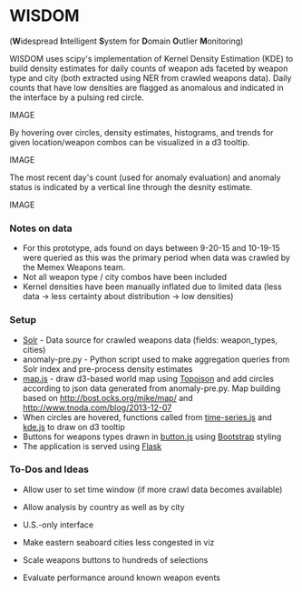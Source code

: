# WISDOM
(**W**idespread **I**ntelligent **S**ystem for **D**omain **O**utlier **M**onitoring)

WISDOM uses scipy's implementation of Kernel Density Estimation (KDE) to build density estimates for daily counts of weapon ads faceted by weapon type and city (both extracted using NER from crawled weapons data). Daily counts that have low densities are flagged as anomalous and indicated in the interface by a pulsing red circle. 

IMAGE

By hovering over circles, density estimates, histograms, and trends for given location/weapon combos can be visualized in a d3 tooltip. 

IMAGE

The most recent day's count (used for anomaly evaluation) and anomaly status is indicated by a vertical line through the desnity estimate. 

IMAGE

### Notes on data
- For this prototype, ads found on days between 9-20-15 and 10-19-15 were queried as this was the primary period when data was crawled by the Memex Weapons team.
- Not all weapon type / city combos have been included
- Kernel densities have been manually inflated due to limited data (less data -> less certainty about distribution -> low densities)

### Setup
* [Solr] - Data source for crawled weapons data (fields: weapon_types, cities)
* anomaly-pre.py - Python script used to make aggregation queries from Solr index and pre-process density estimates 
* [map.js] - draw d3-based world map using [Topojson] and add circles according to json data generated from anomaly-pre.py. Map building based on http://bost.ocks.org/mike/map/ and  http://www.tnoda.com/blog/2013-12-07
* When circles are hovered, functions called from [time-series.js] and [kde.js] to draw on d3 tooltip
* Buttons for weapons types drawn in [button.js] using [Bootstrap] styling
* The application is served using [Flask]

### To-Dos and Ideas
- Allow user to set time window (if more crawl data becomes available)
- Allow analysis by country as well as by city
- U.S.-only interface
- Make eastern seaboard cities less congested in viz
- Scale weapons buttons to hundreds of selections
- Evaluate performance around known weapon events



   [Solr]: <http://imagecat.dyndns.org/solr/imagecatdev/>
   [map.js]: <http://imagecat.dyndns.org/solr/imagecatdev/>
   [anomaly-pre.py]: <http://imagecat.dyndns.org/solr/imagecatdev/>
   [Topojson]: <https://github.com/mbostock/topojson>
   [time-series.js]: <https://github.com/mbostock/topojson>
   [kde.js]: <https://github.com/mbostock/topojson>
   [button.js]: <https://github.com/mbostock/topojson>
   [Bootstrap]: <http://getbootstrap.com/>
   [Flask]: <http://flask.pocoo.org/> 



